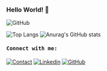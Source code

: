 ### Hello World! 👋

![GitHub](https://img.shields.io/github/followers/AliKhaleghi76?label=Follow&style=social)

![Top Langs](https://github-readme-stats.vercel.app/api/top-langs/?username=alikhaleghi76)
![Anurag's GitHub stats](https://github-readme-stats.vercel.app/api?username=alikhaleghi76)

 <h4><b><samp>Connect with me:</samp></b></h4>

[![Contact](https://img.shields.io/badge/alikhaleghi76@gmail.com-0075c8?style=flat-square&logo=gmail&logoColor=white)](mailto:AliKhaleghi76@gmail.com)
[![Linkedin](https://img.shields.io/badge/Ali%20Khaleghi76-0077b5?style=flat-square&logo=Linkedin&logoColor=white)](https://www.linkedin.com/in/AliKhaleghi76/) 
[![GitHub](https://img.shields.io/github/followers/AliKhaleghi76?label=Follow&style=social)](https://www.github.com/AliKhaleghi76/) 


<!--
**alikhaleghi76/alikhaleghi76** is a ✨ _special_ ✨ repository because its `README.md` (this file) appears on your GitHub profile.

Here are some ideas to get you started:

- 🔭 I’m currently working on ...
- 🌱 I’m currently learning ...
- 👯 I’m looking to collaborate on ...
- 🤔 I’m looking for help with ...
- 💬 Ask me about ...
- 📫 How to reach me: ...
- 😄 Pronouns: ...
- ⚡ Fun fact: ...
-->
